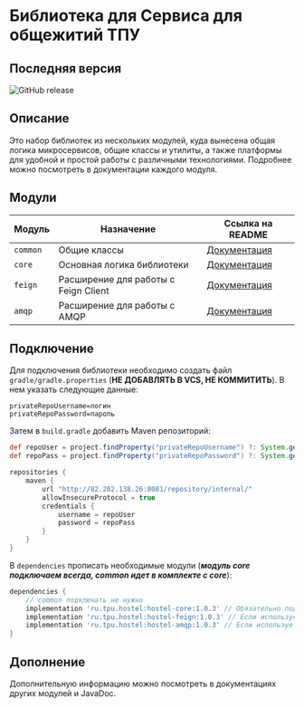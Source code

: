 # Библиотека для Сервиса для общежитий ТПУ

## Последняя версия 
![GitHub release](https://img.shields.io/github/v/release/TpaBKa251/Hostel_Internal_Library?style=flat-square)

## Описание
Это набор библиотек из нескольких модулей, куда вынесена общая логика микросервисов, общие классы и утилиты, 
а также платформы для удобной и простой работы с различными технологиями. Подробнее можно посмотреть в документации 
каждого модуля.

## Модули

| Модуль   | Назначение                           | Ссылка на README                          |
|----------|--------------------------------------|-------------------------------------------|
| `common` | Общие классы                         | [Документация](./hostel-common/README.md) |
| `core`   | Основная логика библиотеки           | [Документация](./hostel-core/README.md)   |
| `feign`  | Расширение для работы с Feign Client | [Документация](./hostel-feign/README.md)  |
| `amqp`   | Расширение для работы с AMQP         | [Документация](./hostel-amqp/README.md)   |

## Подключение

Для подключения библиотеки необходимо создать файл `gradle/gradle.properties` (**НЕ ДОБАВЛЯТЬ В VCS, НЕ КОММИТИТЬ**). 
В нем указать следующие данные:
```properties
privateRepoUsername=логин
privateRepoPassword=пароль
```

Затем в `build.gradle` добавить Maven репозиторий:
```groovy
def repoUser = project.findProperty("privateRepoUsername") ?: System.getenv("INTERNAL_REPO_LOGIN")
def repoPass = project.findProperty("privateRepoPassword") ?: System.getenv("INTERNAL_REPO_PASSWORD")

repositories {
    maven {
        url "http://82.202.138.26:8081/repository/internal/"
        allowInsecureProtocol = true
        credentials {
            username = repoUser
            password = repoPass
        }
    }
}
```

В `dependencies` прописать необходимые модули (***модуль core подключаем всегда, common идет в комплекте с core***):
```groovy
dependencies {
    // common подключать не нужно
    implementation 'ru.tpu.hostel:hostel-core:1.0.3' // Обязательно подключить
    implementation 'ru.tpu.hostel:hostel-feign:1.0.3' // Если используется Feign
    implementation 'ru.tpu.hostel:hostel-amqp:1.0.3' // Если используется AMQP
}
```

## Дополнение

Дополнительную информацию можно посмотреть в документациях других модулей и JavaDoc.
